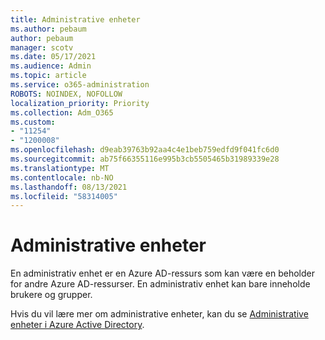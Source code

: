 ```yaml
---
title: Administrative enheter
ms.author: pebaum
author: pebaum
manager: scotv
ms.date: 05/17/2021
ms.audience: Admin
ms.topic: article
ms.service: o365-administration
ROBOTS: NOINDEX, NOFOLLOW
localization_priority: Priority
ms.collection: Adm_O365
ms.custom:
- "11254"
- "1200008"
ms.openlocfilehash: d9eab39763b92aa4c4e1beb759edfd9f041fc6d0
ms.sourcegitcommit: ab75f66355116e995b3cb5505465b31989339e28
ms.translationtype: MT
ms.contentlocale: nb-NO
ms.lasthandoff: 08/13/2021
ms.locfileid: "58314005"
---
```

# <a name="administrative-units"></a>Administrative enheter

En administrativ enhet er en Azure AD-ressurs som kan være en beholder for andre Azure AD-ressurser. En administrativ enhet kan bare inneholde brukere og grupper.

Hvis du vil lære mer om administrative enheter, kan du se [Administrative enheter i Azure Active Directory](https://docs.microsoft.com/azure/active-directory/roles/administrative-units).